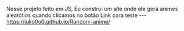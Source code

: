 Nesse projeto feito em JS, Eu construí um site onde ele gera animes aleatótios quando clicamos no botão
Link para teste --- https://julio0o0.github.io/Random-anime/
